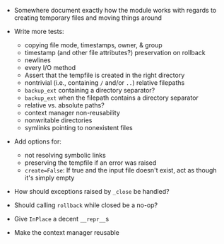 - Somewhere document exactly how the module works with regards to creating
  temporary files and moving things around

- Write more tests:
    - copying file mode, timestamps, owner, & group
    - timestamp (and other file attributes?) preservation on rollback
    - newlines
    - every I/O method
    - Assert that the tempfile is created in the right directory
    - nontrivial (i.e., containing `/` and/or `..`) relative filepaths
    - `backup_ext` containing a directory separator?
    - `backup_ext` when the filepath contains a directory separator
    - relative vs. absolute paths?
    - context manager non-reusability
    - nonwritable directories
    - symlinks pointing to nonexistent files

- Add options for:
    - not resolving symbolic links
    - preserving the tempfile if an error was raised
    - `create=False`: If true and the input file doesn't exist, act as though
      it's simply empty

- How should exceptions raised by `_close` be handled?
- Should calling `rollback` while closed be a no-op?
- Give `InPlace` a decent `__repr__`s
- Make the context manager reusable
